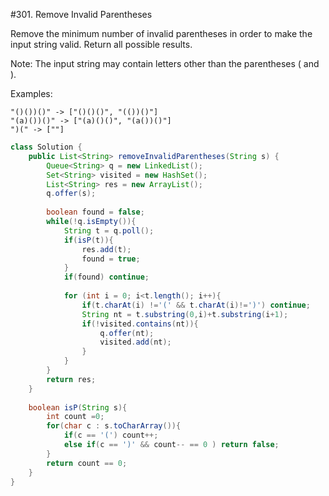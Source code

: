 #301. Remove Invalid Parentheses  

Remove the minimum number of invalid parentheses in order to make the input string valid. Return all possible results.

Note: The input string may contain letters other than the parentheses ( and ).

Examples:
```
"()())()" -> ["()()()", "(())()"]
"(a)())()" -> ["(a)()()", "(a())()"]
")(" -> [""]

```


```java
class Solution {
    public List<String> removeInvalidParentheses(String s) {
        Queue<String> q = new LinkedList();
        Set<String> visited = new HashSet();
        List<String> res = new ArrayList();
        q.offer(s);
        
        boolean found = false;
        while(!q.isEmpty()){
            String t = q.poll();
            if(isP(t)){
                res.add(t);
                found = true;
            }
            if(found) continue;
            
            for (int i = 0; i<t.length(); i++){
                if(t.charAt(i) !='(' && t.charAt(i)!=')') continue;
                String nt = t.substring(0,i)+t.substring(i+1);
                if(!visited.contains(nt)){
                    q.offer(nt);
                    visited.add(nt);
                }
            }
        }
        return res;
    }
    
    boolean isP(String s){
        int count =0;
        for(char c : s.toCharArray()){
            if(c == '(') count++;
            else if(c == ')' && count-- == 0 ) return false;
        }
        return count == 0;
    }
}
```
